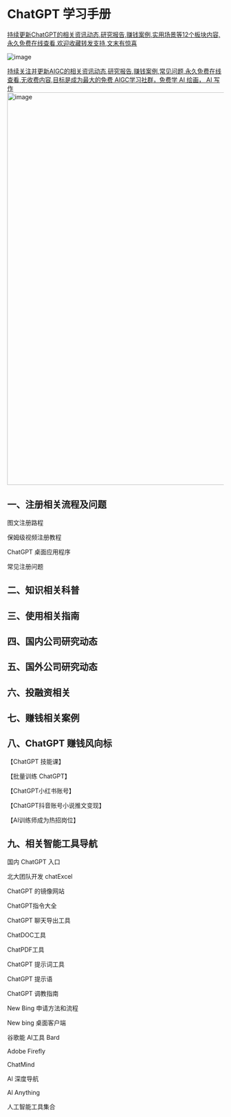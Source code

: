

# ChatGPT 学习手册
[持续更新ChatGPT的相关资讯动态,研究报告,赚钱案例,实用场景等12个板块内容,永久免费在线查看,欢迎收藏转发支持,文末有惊喜](https://nujuo8y1qx.feishu.cn/docx/AdqEdlT52oBiawx6Vv2cc89DnLb "悬停显示")

![image](https://user-images.githubusercontent.com/129516582/229136994-fba169fe-8e93-4454-93e5-30a6542fc859.png)

[持续关注并更新AIGC的相关资讯动态,研究报告,赚钱案例,常见问题,永久免费在线查看,无收费内容,目标是成为最大的免费 AIGC学习社群，免费学 AI 绘画， AI 写作](https://nujuo8y1qx.feishu.cn/docx/RleadAwrAo4O1FxhuoGcDV86nBe "悬停显示")
<img width="912" alt="image" src="https://user-images.githubusercontent.com/129516582/229137625-f0767585-e313-4d68-8ee0-54a525ebdc9a.png">


## 一、注册相关流程及问题
图文注册路程

保姆级视频注册教程

ChatGPT 桌面应用程序

常见注册问题
##  二、知识相关科普
## 三、使用相关指南
## 四、国内公司研究动态
## 五、国外公司研究动态
## 六、投融资相关
## 七、赚钱相关案例
## 八、ChatGPT 赚钱风向标
【ChatGPT 技能课】

【批量训练 ChatGPT】

【ChatGPT小红书账号】

【ChatGPT抖音账号小说推文变现】

【AI训练师成为热招岗位】

## 九、相关智能工具导航
国内 ChatGPT 入口

北大团队开发 chatExcel

ChatGPT 的镜像网站

ChatGPT指令大全

ChatGPT 聊天导出工具

ChatDOC工具

ChatPDF工具

ChatGPT 提示词工具

ChatGPT 提示语

ChatGPT 调教指南

New Bing 申请方法和流程

New bing 桌面客户端

谷歌能 AI工具 Bard

Adobe Firefly

ChatMind

Al 深度导航

Al Anything

人工智能工具集合
